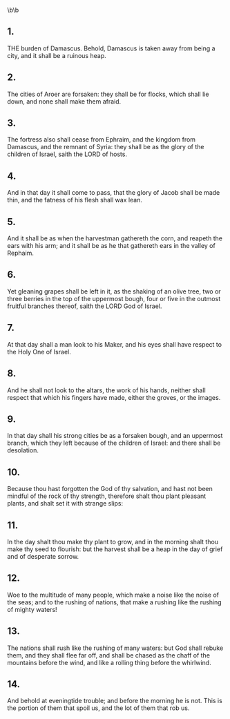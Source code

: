 \b\b
## 1.
THE burden of Damascus.  Behold, Damascus is taken away from being a city, and it shall be a ruinous heap.
## 2.
The cities of Aroer are forsaken: they shall be for flocks, which shall lie down, and none shall make them afraid.
## 3.
The fortress also shall cease from Ephraim, and the kingdom from Damascus, and the remnant of Syria: they shall be as the glory of the children of Israel, saith the LORD of hosts.
## 4.
And in that day it shall come to pass, that the glory of Jacob shall be made thin, and the fatness of his flesh shall wax lean.
## 5.
And it shall be as when the harvestman gathereth the corn, and reapeth the ears with his arm; and it shall be as he that gathereth ears in the valley of Rephaim.
## 6.
Yet gleaning grapes shall be left in it, as the shaking of an olive tree, two or three berries in the top of the uppermost bough, four or five in the outmost fruitful branches thereof, saith the LORD God of Israel.
## 7.
At that day shall a man look to his Maker, and his eyes shall have respect to the Holy One of Israel.
## 8.
And he shall not look to the altars, the work of his hands, neither shall respect that which his fingers have made, either the groves, or the images.
## 9.
In that day shall his strong cities be as a forsaken bough, and an uppermost branch, which they left because of the children of Israel: and there shall be desolation.
## 10.
Because thou hast forgotten the God of thy salvation, and hast not been mindful of the rock of thy strength, therefore shalt thou plant pleasant plants, and shalt set it with strange slips:
## 11.
In the day shalt thou make thy plant to grow, and in the morning shalt thou make thy seed to flourish: but the harvest shall be a heap in the day of grief and of desperate sorrow.
## 12.
Woe to the multitude of many people, which make a noise like the noise of the seas; and to the rushing of nations, that make a rushing like the rushing of mighty waters!
## 13.
The nations shall rush like the rushing of many waters: but God shall rebuke them, and they shall flee far off, and shall be chased as the chaff of the mountains before the wind, and like a rolling thing before the whirlwind.
## 14.
And behold at eveningtide trouble; and before the morning he is not. This is the portion of them that spoil us, and the lot of them that rob us.
